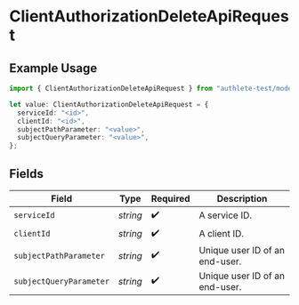 # ClientAuthorizationDeleteApiRequest

## Example Usage

```typescript
import { ClientAuthorizationDeleteApiRequest } from "authlete-test/models/operations";

let value: ClientAuthorizationDeleteApiRequest = {
  serviceId: "<id>",
  clientId: "<id>",
  subjectPathParameter: "<value>",
  subjectQueryParameter: "<value>",
};
```

## Fields

| Field                           | Type                            | Required                        | Description                     |
| ------------------------------- | ------------------------------- | ------------------------------- | ------------------------------- |
| `serviceId`                     | *string*                        | :heavy_check_mark:              | A service ID.                   |
| `clientId`                      | *string*                        | :heavy_check_mark:              | A client ID.<br/>               |
| `subjectPathParameter`          | *string*                        | :heavy_check_mark:              | Unique user ID of an end-user.<br/> |
| `subjectQueryParameter`         | *string*                        | :heavy_check_mark:              | Unique user ID of an end-user.<br/> |
